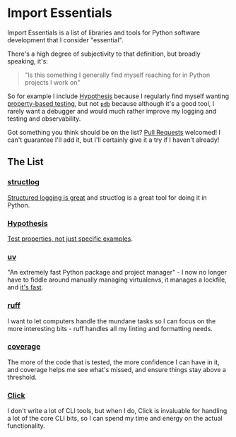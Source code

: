 # Import Essentials

Import Essentials is a list of libraries and tools for Python software development that I consider "essential".

There's a high degree of subjectivity to that definition, but broadly speaking, it's:

> "Is this something I generally find myself reaching for in Python projects I work on"

So for example I include [Hypothesis](https://hypothesis.works/) because I regularly find myself wanting [property-based testing](https://increment.com/testing/in-praise-of-property-based-testing/),
but not [`pdb`](https://docs.python.org/3/library/pdb.html) because although it's a good tool, I rarely want a debugger and would much rather improve my logging and testing and observability.

Got something you think should be on the list? [Pull Requests](https://github.com/doismellburning/import-essentials/pulls) welcomed!
I can't guarantee I'll add it, but I'll certainly give it a try if I haven't already!

## The List

### [structlog](https://www.structlog.org/en/stable/index.html)

[Structured logging is great](https://www.structlog.org/en/stable/why.html) and structlog is a great tool for doing it in Python.

### [Hypothesis](https://hypothesis.works/)

[Test properties, not just specific examples](https://increment.com/testing/in-praise-of-property-based-testing/).

### [uv](https://docs.astral.sh/uv/)

"An extremely fast Python package and project manager" - I now no longer have to fiddle around manually managing virtualenvs,
it manages a lockfile, and [it's fast](https://github.com/astral-sh/uv/blob/main/BENCHMARKS.md).

### [ruff](https://docs.astral.sh/ruff/)

I want to let computers handle the mundane tasks so I can focus on the more interesting bits - ruff handles all my linting and formatting needs.

### [coverage](https://coverage.readthedocs.io/)

The more of the code that is tested, the more confidence I can have in it,
and coverage helps me see what's missed, and ensure things stay above a threshold.

### [Click](https://click.palletsprojects.com/en/stable/)

I don't write a lot of CLI tools, but when I do, Click is invaluable for handling a lot of the core CLI bits,
so I can spend my time and energy on the actual functionality.
